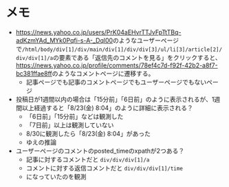 # メモ

- <https://news.yahoo.co.jp/users/PrK04aEHvrTTJvFpTtTBq-adKzmYAd_MYk0Pqfi-s-A-_Dql00>のようなユーザーページで`/html/body/div[1]/div/main/div[1]/div/div[3]/ul/li[3]/article[2]/div/div[1]/a`の要素である「返信先のコメントを見る」をクリックすると、<https://news.yahoo.co.jp/profile/comments/78ef4c7d-f92f-42b2-a8f7-bc381ffae8ff>のようなコメントページに遷移する。
  - 記事ページでも記事のコメントページでもユーザーページでもないページ
- 投稿日が1週間以内の場合は「15分前」「6日前」のように表示されるが、1週間以上経過すると「8/23(金) 8:04」のように詳細に表示される？
  - 「6日前」「15分前」などは観測した
  - 「7日前」以上は観測していない
  - 8/30に観測したら「8/23(金) 8:04」があった
  - ゆえの推論
- ユーザーページのコメントのposted_timeのxpathが2つある？
  - 記事に対するコメントだと `div/div/div[1]/a`
  - コメントに対する返信コメントだと `div/div/div[1]/time`
  - になっていたのを観測
